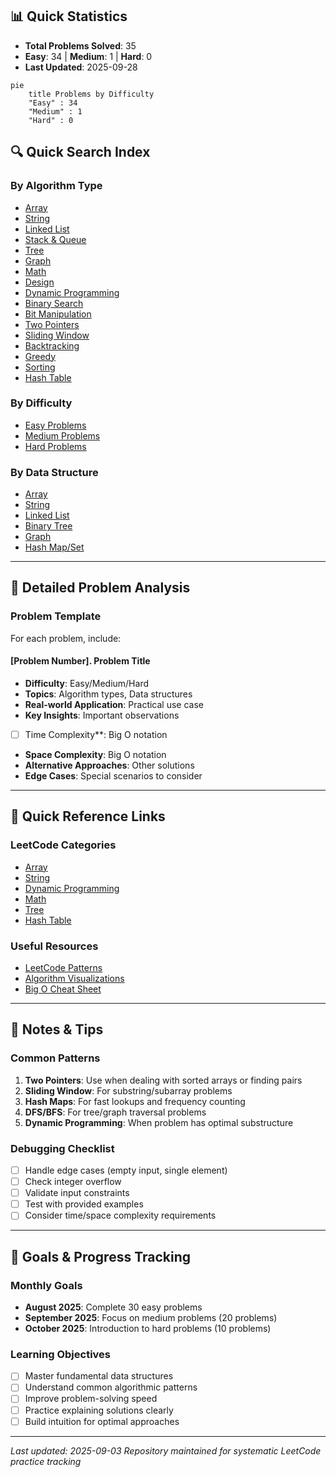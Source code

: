 ## 📊 Quick Statistics

- **Total Problems Solved**: 35
- **Easy**: 34 | **Medium**: 1 | **Hard**: 0
- **Last Updated**: 2025-09-28

```mermaid
pie
    title Problems by Difficulty
    "Easy" : 34
    "Medium" : 1
    "Hard" : 0
```

## 🔍 Quick Search Index

### By Algorithm Type
- [Array](#array-problems)
- [String](#string-problems)
- [Linked List](#linked-list-problems)
- [Stack & Queue](#stack--queue-problems)
- [Tree](#tree-problems)
- [Graph](#graph-problems)
- [Math](#math-problems)
- [Design](#design-problems)
- [Dynamic Programming](#dynamic-programming-problems)
- [Binary Search](#binary-search-problems)
- [Bit Manipulation](#bit-manipulation-problems)
- [Two Pointers](#two-pointers-problems)
- [Sliding Window](#sliding-window-problems)
- [Backtracking](#backtracking-problems)
- [Greedy](#greedy-problems)
- [Sorting](#sorting-problems)
- [Hash Table](#hash-table-problems)

### By Difficulty
- [Easy Problems](#easy-problems)
- [Medium Problems](#medium-problems)
- [Hard Problems](#hard-problems)

### By Data Structure
- [Array](#array-based-problems)
- [String](#string-based-problems)
- [Linked List](#linked-list-based-problems)
- [Binary Tree](#binary-tree-based-problems)
- [Graph](#graph-based-problems)
- [Hash Map/Set](#hash-mapset-based-problems)

---

## 📖 Detailed Problem Analysis

### Problem Template
For each problem, include:

#### [Problem Number]. Problem Title
- **Difficulty**: Easy/Medium/Hard
- **Topics**: Algorithm types, Data structures
- **Real-world Application**: Practical use case
- **Key Insights**: Important observations
- [ ] Time Complexity**: Big O notation
- **Space Complexity**: Big O notation
- **Alternative Approaches**: Other solutions
- **Edge Cases**: Special scenarios to consider

---

## 🔗 Quick Reference Links

### LeetCode Categories
- [Array](https://leetcode.com/tag/array/)
- [String](https://leetcode.com/tag/string/)
- [Dynamic Programming](https://leetcode.com/tag/dynamic-programming/)
- [Math](https://leetcode.com/tag/math/)
- [Tree](https://leetcode.com/tag/tree/)
- [Hash Table](https://leetcode.com/tag/hash-table/)

### Useful Resources
- [LeetCode Patterns](https://seanprashad.com/leetcode-patterns/)
- [Algorithm Visualizations](https://visualgo.net/)
- [Big O Cheat Sheet](https://www.bigocheatsheet.com/)

---

## 📝 Notes & Tips

### Common Patterns
1. **Two Pointers**: Use when dealing with sorted arrays or finding pairs
2. **Sliding Window**: For substring/subarray problems
3. **Hash Maps**: For fast lookups and frequency counting
4. **DFS/BFS**: For tree/graph traversal problems
5. **Dynamic Programming**: When problem has optimal substructure

### Debugging Checklist
- [ ] Handle edge cases (empty input, single element)
- [ ] Check integer overflow
- [ ] Validate input constraints
- [ ] Test with provided examples
- [ ] Consider time/space complexity requirements

---

## 🎯 Goals & Progress Tracking

### Monthly Goals
- **August 2025**: Complete 30 easy problems
- **September 2025**: Focus on medium problems (20 problems)
- **October 2025**: Introduction to hard problems (10 problems)

### Learning Objectives
- [ ] Master fundamental data structures
- [ ] Understand common algorithmic patterns
- [ ] Improve problem-solving speed
- [ ] Practice explaining solutions clearly
- [ ] Build intuition for optimal approaches

---

*Last updated: 2025-09-03*
*Repository maintained for systematic LeetCode practice tracking*